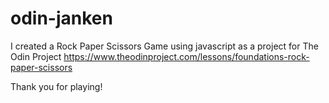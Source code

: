 # odin-janken

I created a Rock Paper Scissors Game using javascript as a project for The Odin Project
https://www.theodinproject.com/lessons/foundations-rock-paper-scissors

Thank you for playing!
